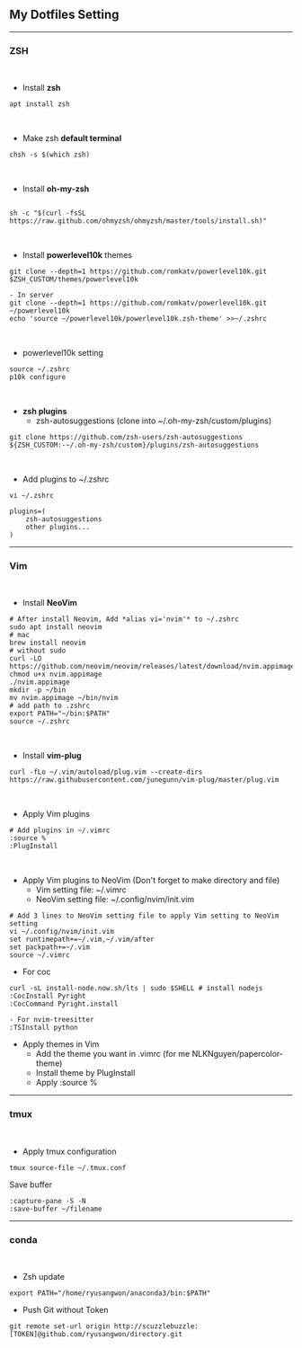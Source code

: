 ## My Dotfiles Setting

----
### ZSH
<br>

- Install **zsh**
```
apt install zsh
```

<br>

- Make zsh **default terminal**
```
chsh -s $(which zsh)
```

<br>

- Install **oh-my-zsh**
```

sh -c "$(curl -fsSL https://raw.github.com/ohmyzsh/ohmyzsh/master/tools/install.sh)"

```

<br>

- Install **powerlevel10k** themes
```
git clone --depth=1 https://github.com/romkatv/powerlevel10k.git $ZSH_CUSTOM/themes/powerlevel10k

- In server
git clone --depth=1 https://github.com/romkatv/powerlevel10k.git ~/powerlevel10k
echo 'source ~/powerlevel10k/powerlevel10k.zsh-theme' >>~/.zshrc
```

<br>

- powerlevel10k setting
```
source ~/.zshrc
p10k configure
```

<br>

- **zsh plugins**
    - zsh-autosuggestions (clone into ~/.oh-my-zsh/custom/plugins)
```
git clone https://github.com/zsh-users/zsh-autosuggestions ${ZSH_CUSTOM:-~/.oh-my-zsh/custom}/plugins/zsh-autosuggestions 
```


<br>

- Add plugins to ~/.zshrc

```
vi ~/.zshrc

plugins=( 
    zsh-autosuggestions
    other plugins...
)
```
----

### Vim

<br>

- Install **NeoVim**

```
# After install Neovim, Add *alias vi='nvim'* to ~/.zshrc
sudo apt install neovim
# mac
brew install neovim
# without sudo
curl -LO https://github.com/neovim/neovim/releases/latest/download/nvim.appimage
chmod u+x nvim.appimage
./nvim.appimage
mkdir -p ~/bin
mv nvim.appimage ~/bin/nvim
# add path to .zshrc
export PATH="~/bin:$PATH"
source ~/.zshrc
```

<br>

- Install **vim-plug**

```
curl -fLo ~/.vim/autoload/plug.vim --create-dirs https://raw.githubusercontent.com/junegunn/vim-plug/master/plug.vim
```

<br>

- Apply Vim plugins
```
# Add plugins in ~/.vimrc
:source %
:PlugInstall
```

<br>

- Apply Vim plugins to NeoVim (Don't forget to make directory and file)
    - Vim setting file: ~/.vimrc
    - NeoVim setting file: ~/.config/nvim/init.vim

```
# Add 3 lines to NeoVim setting file to apply Vim setting to NeoVim setting
vi ~/.config/nvim/init.vim
set runtimepath+=~/.vim,~/.vim/after
set packpath+=~/.vim
source ~/.vimrc
```

- For coc
```
curl -sL install-node.now.sh/lts | sudo $SHELL # install nodejs
:CocInstall Pyright
:CocCommand Pyright.install

- For nvim-treesitter
:TSInstall python

```

<be>

- Apply themes in Vim
    - Add the theme you want in .vimrc (for me NLKNguyen/papercolor-theme)
    - Install theme by PlugInstall
    - Apply :source %


----

### tmux

<br>

- Apply tmux configuration

```
tmux source-file ~/.tmux.conf
```

Save buffer
```
:capture-pane -S -N
:save-buffer ~/filename
```
----

### conda

<br>

- Zsh update

```
export PATH="/home/ryusangwon/anaconda3/bin:$PATH"
```

- Push Git without Token

```
git remote set-url origin http://scuzzlebuzzle:[TOKEN]@github.com/ryusangwon/directory.git
```
